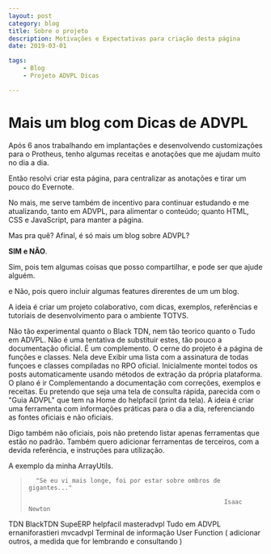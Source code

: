 ```yaml
---
layout: post
category: blog
title: Sobre o projeto
description: Motivações e Expectativas para criação desta página
date: 2019-03-01

tags:
    - Blog
    - Projeto ADVPL Dicas

---
```

# Mais um blog com Dicas de ADVPL

Após 6 anos trabalhando em implantações e desenvolvendo customizações para o Protheus, tenho algumas receitas e anotações que me ajudam muito no dia a dia.

Então resolvi criar esta página, para centralizar as anotações e tirar um pouco do Evernote.

No mais, me serve também de incentivo para continuar estudando e me atualizando, tanto em ADVPL, para alimentar o conteúdo; quanto HTML, CSS e JavaScript, para manter a página.

Mas pra quê? Afinal, é só mais um blog sobre ADVPL?

__SIM e NÃO__.

Sim, pois tem algumas coisas que posso compartilhar, e pode ser que ajude alguém.

e Não, pois quero incluir algumas features direrentes de um um blog.

A ideia é criar um projeto colaborativo, com dicas, exemplos, referências e tutoriais de desenvolvimento para o ambiente TOTVS.

Não tão experimental quanto o Black TDN, nem tão teorico quanto o Tudo em ADVPL.
Não é uma tentativa de substituir estes, tão pouco a documentação oficial.
É um complemento.
O cerne do projeto é a página de funções e classes.
Nela deve Exibir uma lista com a assinatura de todas funçoes e classes compiladas no RPO oficial.
Inicialmente montei todos os posts automaticamente usando métodos de extração da própria plataforma.
O plano é ir Complementando a documentação com correções, exemplos e receitas.
Eu pretendo que seja uma tela de consulta rápida, parecida com o "Guia ADVPL" que tem na Home do helpfacil (print da tela).
A ideia é criar uma ferramenta com informações práticas para o dia a dia, referenciando as fontes oficiais e não oficiais.

Digo também não oficiais, pois não pretendo listar apenas ferramentas que estão no padrão.
Também quero adicionar ferramentas de terceiros, com a devida referência, e instruções para utilização.

A exemplo da minha ArrayUtils.

>       "Se eu vi mais longe, foi por estar sobre ombros de gigantes..."
> 
>                                                           Isaac Newton

TDN
BlackTDN
SupeERP
helpfacil
masteradvpl
Tudo em ADVPL
ernaniforastieri
mvcadvpl
Terminal de informação
User Function
( adicionar outros, a medida que for lembrando e consultando )
